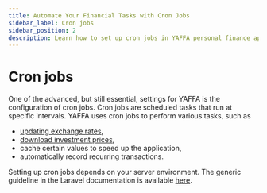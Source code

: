 ```yaml
---
title: Automate Your Financial Tasks with Cron Jobs
sidebar_label: Cron jobs
sidebar_position: 2
description: Learn how to set up cron jobs in YAFFA personal finance application to automate your financial tasks.
---
```


# Cron jobs

One of the advanced, but still essential, settings for YAFFA is the configuration of cron jobs. Cron jobs are scheduled tasks that run at specific intervals. YAFFA uses cron jobs to perform various tasks, such as
* [updating exchange rates](update-exchange-rates.md),
* [download investment prices](download-investment-prices.md),
* cache certain values to speed up the application,
* automatically record recurring transactions.

Setting up cron jobs depends on your server environment. The generic guideline in the Laravel documentation is available [here](https://laravel.com/docs/10.x/scheduling#running-the-scheduler).
